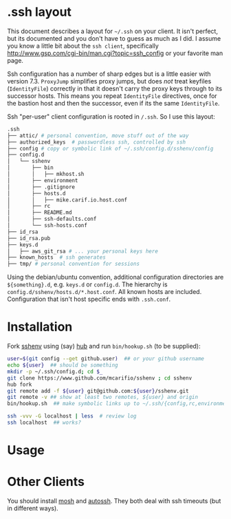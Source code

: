 # .ssh layout

This document describes a layout for `~/.ssh` on your client. It isn't perfect, but its documented and you don't have to guess as much as I did. I assume you know a little bit about the `ssh client`, specifically http://www.gsp.com/cgi-bin/man.cgi?topic=ssh_config or your favorite man page.

Ssh configuration has a number of sharp edges but is a little easier with version 7.3. `ProxyJump` simplifies proxy jumps, but does *not* treat keyfiles (`IdentityFile`) correctly in that it doesn't carry the proxy keys through to
its successor hosts. This means you repeat `IdentityFile` directives, once for the bastion host and then the successor, even if its the same `IdentityFile`.

Ssh "per-user" client configuration is rooted in `/.ssh`. So I use this layout:

```bash
.ssh
├── attic/ # personal convention, move stuff out of the way
├── authorized_keys  # passwordless ssh, controlled by ssh
├── config # copy or symbolic link of ~/.ssh/config.d/sshenv/config
├── config.d
│   └── sshenv
│       ├── bin
│       │   ├── mkhost.sh
│       ├── environment
│       ├── .gitignore
│       ├── hosts.d
│       │   ├── mike.carif.io.host.conf
│       ├── rc
│       ├── README.md
│       ├── ssh-defaults.conf
│       └── ssh-hosts.conf
├── id_rsa
├── id_rsa.pub
├── keys.d
│   ├── aws_git_rsa # ... your personal keys here
├── known_hosts  # ssh generates
├── tmp/ # personal convention for sessions
```

Using the debian/ubuntu convention, additional configuration directories are `${something}.d`, e.g. `keys.d` or `config.d`. The hierarchy is `config.d/sshenv/hosts.d/*.host.conf`. All known hosts are included.
Configuration that isn't host specific ends with `.ssh.conf`.

# Installation

Fork [sshenv](https://www.github.com/mcarifio/sshenv) using (say) [hub](https://hub.github.com/hub.1.html) and run `bin/hookup.sh` (to be supplied):

```bash
user=$(git config --get github.user)  ## or your github username
echo ${user}  ## should be something
mkdir -p ~/.ssh/config.d; cd $_
git clone https://www.github.com/mcarifio/sshenv ; cd sshenv
hub fork
git remote add -f ${user} git@github.com:${user}/sshenv.git
git remote -v ## show at least two remotes, ${user} and origin
bin/hookup.sh  ## make symbolic links up to ~/.ssh/{config,rc,environment}

ssh -vvv -G localhost | less  # review log
ssh localhost  ## works?
```

# Usage

# Other Clients

You should install [mosh]() and [autossh](). They both deal with ssh timeouts (but in different ways).


